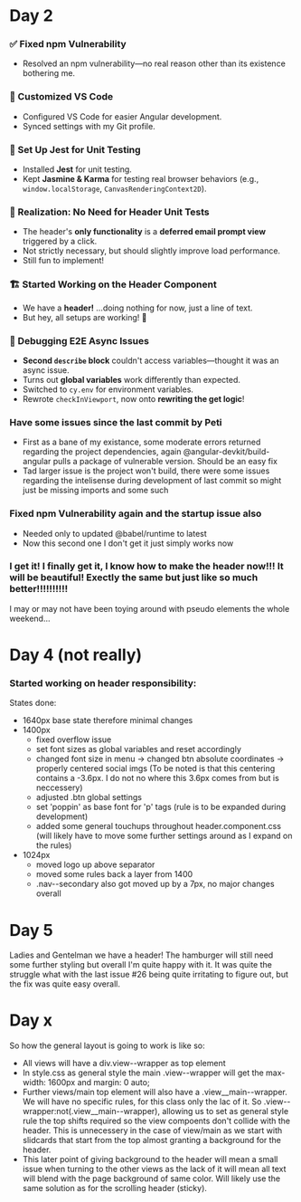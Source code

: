 # Day 2  

### ✅ Fixed npm Vulnerability  
- Resolved an npm vulnerability—no real reason other than its existence bothering me.  

### 🎨 Customized VS Code  
- Configured VS Code for easier Angular development.  
- Synced settings with my Git profile.  

### 🧪 Set Up Jest for Unit Testing  
- Installed **Jest** for unit testing.  
- Kept **Jasmine & Karma** for testing real browser behaviors (e.g., `window.localStorage`, `CanvasRenderingContext2D`).  

### 🤔 Realization: No Need for Header Unit Tests  
- The header's **only functionality** is a **deferred email prompt view** triggered by a click.  
- Not strictly necessary, but should slightly improve load performance.  
- Still fun to implement!  

### 🏗️ Started Working on the Header Component  
- We have a **header!** …doing nothing for now, just a line of text.  
- But hey, all setups are working! 🚀  

### 🐛 Debugging E2E Async Issues  
- **Second `describe` block** couldn't access variables—thought it was an async issue.  
- Turns out **global variables** work differently than expected.  
- Switched to `cy.env` for environment variables.  
- Rewrote `checkInViewport`, now onto **rewriting the get logic**!

### Have some issues since the last commit by Peti
- First as a bane of my existance, some moderate errors returned regarding the project dependencies, again @angular-devkit/build-angular pulls a package of vulnerable version. Should be an easy fix
- Tad larger issue is the project won't build, there were some issues regarding the intelisense during development of last commit so might just be missing imports and some such

### Fixed npm Vulnerability again and the startup issue also
- Needed only to updated @babel/runtime to latest
- Now this second one I don't get it just simply works now


### I get it! I finally get it, I know how to make the header now!!! It will be beautiful! Exectly the same but just like so much better!!!!!!!!!!
I may or may not have been toying around with pseudo elements the whole weekend...

# Day 4 (not really)

### Started working on header responsibility:
States done:
- 1640px base state therefore minimal changes
- 1400px
    - fixed overflow issue
    - set font sizes as global variables and reset accordingly
    - changed font size in menu -> changed btn absolute coordinates -> properly centered social imgs (To be noted is that this centering contains a -3.6px. I do not no where this 3.6px comes from but is neccessery)
    - adjusted .btn global settings
    - set 'poppin' as base font for 'p' tags (rule is to be expanded during development)
    - added some general touchups throughout header.component.css (will likely have to move some further settings around as I expand on the rules)
- 1024px
    - moved logo up above separator
    - moved some rules back a layer from 1400
    - .nav--secondary also got moved up by a 7px, no major changes overall

# Day 5
Ladies and Gentelman we have a header! The hamburger will still need some further styling but overall I'm quite happy with it.
It was quite the struggle what with the last issue #26 being quite irritating to figure out, but the fix was quite easy overall.

# Day x
So how the general layout is going to work is like so:
- All views will have a div.view--wrapper as top element
- In style.css as general style the main .view--wrapper will get the max-width: 1600px and margin: 0 auto;
- Further views/main top element will also have a .view__main--wrapper. We will have no specific rules, for this class only the lac of it. So .view--wrapper:not(.view__main--wrapper), allowing us to set as general style rule the top shifts required so the view compoents don't collide with the header. This is unnecessery in the case of view/main as we start with slidcards that start from the top almost granting a background for the header.
- This later point of giving background to the header will mean a small issue when turning to the other views as the lack of it will mean all text will blend with the page background of same color. Will likely use the same solution as for the scrolling header (sticky).